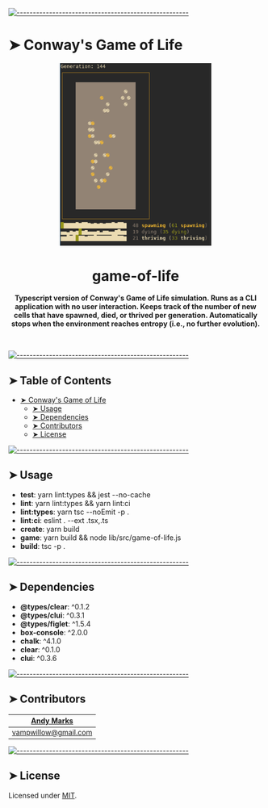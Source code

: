 <!-- ⚠️ This README has been generated from the file(s) "blueprint.md" ⚠️-->
[![-----------------------------------------------------](https://raw.githubusercontent.com/andreasbm/readme/master/assets/lines/fire.png)](#conways-game-of-life)

# ➤ Conway's Game of Life

<p align="center">
  <img src="https://github.com/andeemarks/game-of-life-ts/blob/51dd804c57f6b7515f57f1fcb7a6003d802edc48/assets/screenshot.png" alt="Logo" width="300" height="auto" />
</p>

<h1 align="center">game-of-life</h1>

<!-- {{ template:badges }} -->

<p align="center">
  <b>Typescript version of Conway's Game of Life simulation.  Runs as a CLI application with no user interaction.  Keeps track of the number of new cells that have spawned, died, or thrived per generation.  Automatically stops when the environment reaches entropy (i.e., no further evolution).</b></br>
  <sub><sub>
</p>

<br />



[![-----------------------------------------------------](https://raw.githubusercontent.com/andreasbm/readme/master/assets/lines/fire.png)](#table-of-contents)

## ➤ Table of Contents

* [➤ Conway's Game of Life](#-conways-game-of-life)
	* [➤ Usage](#-usage)
	* [➤ Dependencies](#-dependencies)
	* [➤ Contributors](#-contributors)
	* [➤ License](#-license)


[![-----------------------------------------------------](https://raw.githubusercontent.com/andreasbm/readme/master/assets/lines/fire.png)](#usage)

## ➤ Usage

* **test**: yarn lint:types && jest --no-cache
* **lint**: yarn lint:types && yarn lint:ci
* **lint:types**: yarn tsc --noEmit -p .
* **lint:ci**: eslint . --ext .tsx,.ts
* **create**: yarn build
* **game**: yarn build && node lib/src/game-of-life.js
* **build**: tsc -p .


[![-----------------------------------------------------](https://raw.githubusercontent.com/andreasbm/readme/master/assets/lines/fire.png)](#dependencies)

## ➤ Dependencies

* **@types/clear**: ^0.1.2
* **@types/clui**: ^0.3.1
* **@types/figlet**: ^1.5.4
* **box-console**: ^2.0.0
* **chalk**: ^4.1.0
* **clear**: ^0.1.0
* **clui**: ^0.3.6


[![-----------------------------------------------------](https://raw.githubusercontent.com/andreasbm/readme/master/assets/lines/fire.png)](#contributors)

## ➤ Contributors
	

| [Andy Marks](https://twitter.com/andeemarks)     |
|:--------------------------------------------------:|
| [vampwillow@gmail.com](mailto:vampwillow@gmail.com) |



[![-----------------------------------------------------](https://raw.githubusercontent.com/andreasbm/readme/master/assets/lines/fire.png)](#license)

## ➤ License
	
Licensed under [MIT](https://opensource.org/licenses/MIT).
